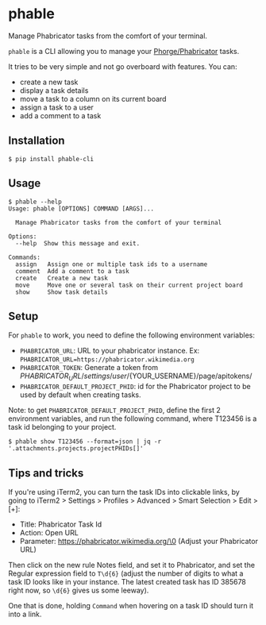 # phable
Manage Phabricator tasks from the comfort of your terminal.

`phable` is a CLI allowing you to manage your [Phorge/Phabricator](https://we.phorge.it) tasks.

It tries to be very simple and not go overboard with features. You can:
- create a new task
- display a task details
- move a task to a column on its current board
- assign a task to a user
- add a comment to a task

## Installation

```console
$ pip install phable-cli
```

## Usage

```console
$ phable --help
Usage: phable [OPTIONS] COMMAND [ARGS]...

  Manage Phabricator tasks from the comfort of your terminal

Options:
  --help  Show this message and exit.

Commands:
  assign   Assign one or multiple task ids to a username
  comment  Add a comment to a task
  create   Create a new task
  move     Move one or several task on their current project board
  show     Show task details
```

## Setup

For `phable` to work, you need to define the following environment variables:

- `PHABRICATOR_URL`: URL to your phabricator instance. Ex: `PHABRICATOR_URL=https://phabricator.wikimedia.org`
- `PHABRICATOR_TOKEN`: Generate a token from ${PHABRICATOR_URL}/settings/user/${YOUR_USERNAME}/page/apitokens/
- `PHABRICATOR_DEFAULT_PROJECT_PHID`: id for the Phabricator project to be used by default when creating tasks.

Note: to get `PHABRICATOR_DEFAULT_PROJECT_PHID`, define the first 2 environment variables, and run the following command, where T123456 is a task id belonging to your project.

```console
$ phable show T123456 --format=json | jq -r '.attachments.projects.projectPHIDs[]'
```

## Tips and tricks

If you're using iTerm2, you can turn the task IDs into clickable links, by going to iTerm2 > Settings > Profiles > Advanced > Smart Selection > Edit > [+]:
- Title: Phabricator Task Id
- Action: Open URL
- Parameter: https://phabricator.wikimedia.org/\0 (Adjust your Phabricator URL)

Then click on the new rule Notes field, and set it to Phabricator, and set the Regular expression field to `T\d{6}` (adjust the number of digits to what a task ID looks like in your instance. The latest created task has ID 385678 right now, so `\d{6}` gives us some leeway).

One that is done, holding `Command` when hovering on a task ID should turn it into a link.
